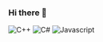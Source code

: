 ### Hi there 👋

![C++](https://img.shields.io/badge/-C%2B%2B-blue?logo=appveyorsimple-icons)
![C#](https://img.shields.io/badge/-C%23-brightgreen?logo=appveyor)
![Javascript](https://img.shields.io/badge/-%20Javascript-yellow?logo=appveyor)



<!--
**Kmhyn2017/Kmhyn2017** is a ✨ _special_ ✨ repository because its `README.md` (this file) appears on your GitHub profile.

Here are some ideas to get you started:

- 🔭 I’m currently working on ...
- 🌱 I’m currently learning ...
- 👯 I’m looking to collaborate on ...
- 🤔 I’m looking for help with ...
- 💬 Ask me about ...
- 📫 How to reach me: ...
- 😄 Pronouns: ...
- ⚡ Fun fact: ...
-->
